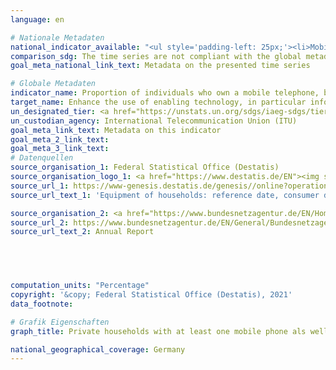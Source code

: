 ```yaml
---
language: en    

# Nationale Metadaten    
national_indicator_available: "<ul style='padding-left: 25px;'><li>Mobile penetration rate</li> <li> Private households with at least one mobile phone</li></ul>"    
comparison_sdg: The time series are not compliant with the global metadata, but provide additional information.    
goal_meta_national_link_text: Metadata on the presented time series    

# Globale Metadaten    
indicator_name: Proportion of individuals who own a mobile telephone, by sex    
target_name: Enhance the use of enabling technology, in particular information and communications technology, to promote the empowerment of women    
un_designated_tier: <a href="https://unstats.un.org/sdgs/iaeg-sdgs/tier-classification/" title="Click here for more information on the UN tier classification."  target="_blank">Tier II</a>    
un_custodian_agency: International Telecommunication Union (ITU)    
goal_meta_link_text: Metadata on this indicator    
goal_meta_2_link_text:     
goal_meta_3_link_text:         
# Datenquellen
source_organisation_1: Federal Statistical Office (Destatis)
source_organisation_logo_1: <a href="https://www.destatis.de/EN"><img src="https://g205sdgs.github.io/sdg-indicators/public/OrgImgEn/destatis.png" alt="Logo destatis" style="height:60px; width:148px"/></a>
source_url_1: https://www-genesis.destatis.de/genesis//online?operation=table&code=63111-0001&bypass=true&language=en
source_url_text_1: 'Equipment of households: reference date, consumer durables – GENESIS online 63111-0001'

source_organisation_2: <a href="https://www.bundesnetzagentur.de/EN/Home/home_node.html"> Bundesnetzagentur </a>
source_url_2: https://www.bundesnetzagentur.de/EN/General/Bundesnetzagentur/Publications/publications_node.html
source_url_text_2: Annual Report




    
computation_units: "Percentage"    
copyright: '&copy; Federal Statistical Office (Destatis), 2021'    
data_footnote:     

# Grafik Eigenschaften    
graph_title: Private households with at least one mobile phone als well as mobile penetration rate    

national_geographical_coverage: Germany    
---
```


<span></span>